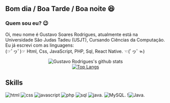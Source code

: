 ## Bom dia / Boa Tarde / Boa noite 😆
### Quem sou eu? 😉

Oi, meu nome é Gustavo Soares Rodrigues, atualmente está na Universidade São Judas Tadeu (USJT), Cursando Ciências da Computação. Eu já escrevi com as linguagens:
<br> (☞ﾟヮﾟ)☞ Html, Css, JavaScript, PHP, Sql, React Native. ☜(ﾟヮﾟ☜)

<div align="center">

 ![Gustavo Rodrigues's github stats](https://github-readme-stats.vercel.app/api?username=GustavoSoaresRodrigues2&show_icons=true&theme=material-palenight)
 <br/>
 [![Top Langs](https://github-readme-stats.vercel.app/api/top-langs/?username=GustavoSoaresRodrigues2&langs_count=10&layout=compact&theme=material-palenight)](https://github.com/GustavoSoaresRodrigues2/github-readme-stats)
 <br/>
 </div>
 
 ## Skills
 ![html](https://img.shields.io/badge/HTML5-e74c3c?style=for-the-badge&logo=html5&logoColor=white)
 ![css](https://img.shields.io/badge/CSS3-3498db?&style=for-the-badge&logo=css3&logoColor=white)
 ![javascript](https://img.shields.io/badge/JavaScript-F7DF1E?style=for-the-badge&logo=javascript&logoColor=black)
 ![php](https://img.shields.io/badge/PHP-777BB4?style=for-the-badge&logo=php&logoColor=white)
 ![sql](https://img.shields.io/badge/MySQL-00000F?style=for-the-badge&logo=mysql&logoColor=white)
 ![java](https://raw.githubusercontent.com/jmnote/z-icons/master/svg/java.svg).
 ![MySQL](https://img.shields.io/badge/mysql-%2300f.svg?style=for-the-badge&logo=mysql&logoColor=white).
 !![Java](https://img.shields.io/badge/java-%23ED8B00.svg?style=for-the-badge&logo=openjdk&logoColor=white).
